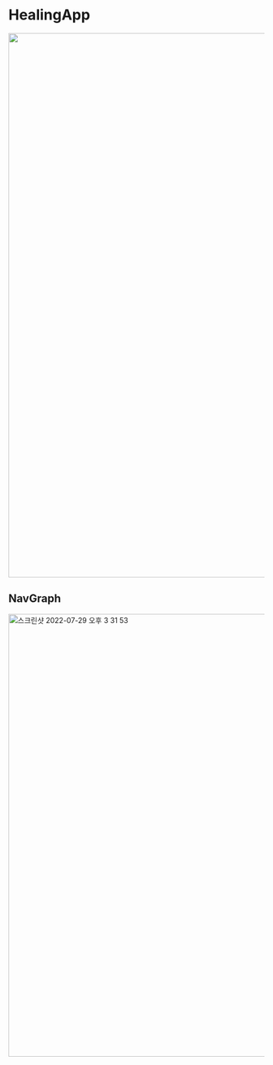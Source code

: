 # HealingApp

<img src="https://user-images.githubusercontent.com/70245821/185651969-07fe1697-ae96-4711-b92b-41ed28af9b1d.png" width= 1072/>



## NavGraph </br>
<img width="872" alt="스크린샷 2022-07-29 오후 3 31 53" src="https://user-images.githubusercontent.com/70245821/181697626-d7cb14b8-2cc9-4833-9c21-91a62d09ac6b.png">
